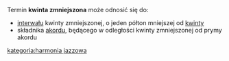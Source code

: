 Termin **kwinta zmniejszona** może odnosić się do:

  - [interwału](interwał "wikilink") kwinty zmniejszonej, o jeden półton
    mniejszej od [kwinty](kwinta "wikilink")
  - składnika [akordu](akord "wikilink"), będącego w odległości kwinty
    zmniejszonej od prymy akordu

[kategoria:harmonia jazzowa](kategoria:harmonia_jazzowa "wikilink")